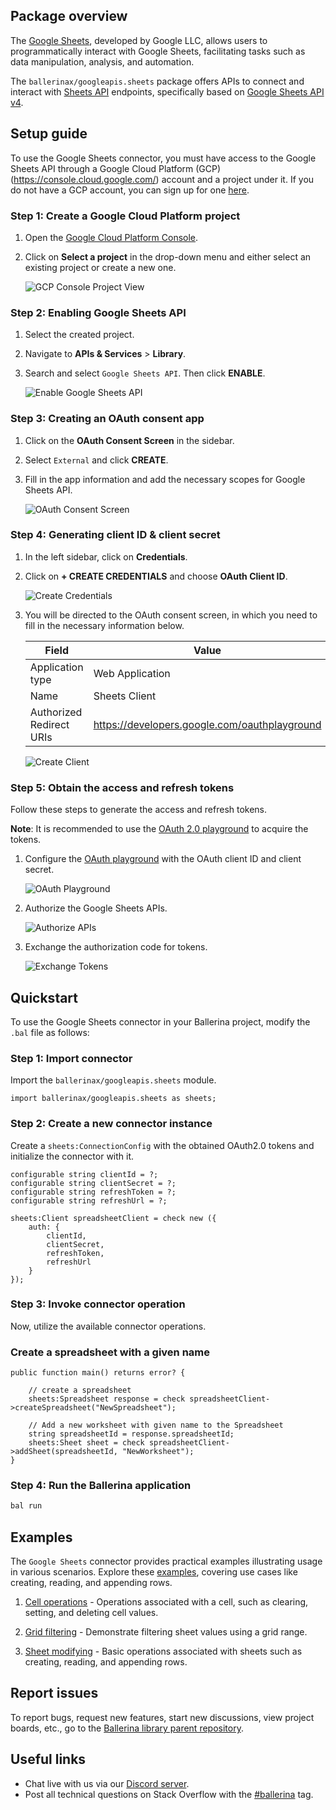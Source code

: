 ## Package overview

The [Google Sheets](https://developers.google.com/sheets/api), developed by Google LLC, allows users to programmatically interact with Google Sheets, facilitating tasks such as data manipulation, analysis, and automation.

The `ballerinax/googleapis.sheets` package offers APIs to connect and interact with [Sheets API](https://developers.google.com/sheets/api/guides) endpoints, specifically based on [Google Sheets API v4](https://developers.google.com/sheets/api).

## Setup guide

To use the Google Sheets connector, you must have access to the Google Sheets API through a Google Cloud Platform (GCP)(https://console.cloud.google.com/) account and a project under it. If you do not have a GCP account, you can sign up for one [here](https://cloud.google.com/).

### Step 1: Create a Google Cloud Platform project

1. Open the [Google Cloud Platform Console](https://console.cloud.google.com/).

2. Click on **Select a project** in the drop-down menu and either select an existing project or create a new one.

    ![GCP Console Project View](https://raw.githubusercontent.com/ballerina-platform/module-ballerinax-googleapis.sheets/main/docs/setup/resources/gcp-console-project-view.png)

### Step 2: Enabling Google Sheets API

1. Select the created project.

2. Navigate to **APIs & Services** > **Library**.

3. Search and select `Google Sheets API`. Then click **ENABLE**.

    ![Enable Google Sheets API](https://raw.githubusercontent.com/ballerina-platform/module-ballerinax-googleapis.sheets/main/docs/setup/resources/enable-sheets-api.png)

### Step 3: Creating an OAuth consent app

1. Click on the **OAuth Consent Screen** in the sidebar.

2. Select `External` and click **CREATE**.

3. Fill in the app information and add the necessary scopes for Google Sheets API.

    ![OAuth Consent Screen](https://raw.githubusercontent.com/ballerina-platform/module-ballerinax-googleapis.sheets/main/docs/setup/resources/oauth-consent.png)

### Step 4: Generating client ID & client secret

1. In the left sidebar, click on **Credentials**.

2. Click on **+ CREATE CREDENTIALS** and choose **OAuth Client ID**.

    ![Create Credentials](https://raw.githubusercontent.com/ballerina-platform/module-ballerinax-googleapis.sheets/main/docs/setup/resources/create-credentials.png)

3. You will be directed to the OAuth consent screen, in which you need to fill in the necessary information below.

    | Field                    | Value           |
    | -----------              | -----------     |
    | Application type         | Web Application |
    | Name                     | Sheets Client   |
    | Authorized Redirect URIs | <https://developers.google.com/oauthplayground> |

    ![Create Client](https://raw.githubusercontent.com/ballerina-platform/module-ballerinax-googleapis.sheets/main/docs/setup/resources/create-client.png)

### Step 5: Obtain the access and refresh tokens

Follow these steps to generate the access and refresh tokens.

**Note**: It is recommended to use the [OAuth 2.0 playground](https://developers.google.com/oauthplayground) to acquire the tokens.

1. Configure the [OAuth playground](https://developers.google.com/oauthplayground) with the OAuth client ID and client secret.

    ![OAuth Playground](https://raw.githubusercontent.com/ballerina-platform/module-ballerinax-googleapis.sheets/main/docs/setup/resources/oauth-playground-config.png)

2. Authorize the Google Sheets APIs.

    ![Authorize APIs](https://raw.githubusercontent.com/ballerina-platform/module-ballerinax-googleapis.sheets/main/docs/setup/resources/auhtorize-apis.png)

3. Exchange the authorization code for tokens.

    ![Exchange Tokens](https://raw.githubusercontent.com/ballerina-platform/module-ballerinax-googleapis.sheets/main/docs/setup/resources/exchange-tokens.png)

## Quickstart

To use the Google Sheets connector in your Ballerina project, modify the `.bal` file as follows:

### Step 1: Import connector

Import the `ballerinax/googleapis.sheets` module.

```ballerina
import ballerinax/googleapis.sheets as sheets;
```

### Step 2: Create a new connector instance

Create a `sheets:ConnectionConfig` with the obtained OAuth2.0 tokens and initialize the connector with it.

```ballerina
configurable string clientId = ?;
configurable string clientSecret = ?;
configurable string refreshToken = ?;
configurable string refreshUrl = ?;

sheets:Client spreadsheetClient = check new ({
    auth: {
        clientId,
        clientSecret,
        refreshToken,
        refreshUrl
    }
});
```

### Step 3: Invoke connector operation

Now, utilize the available connector operations.

### Create a spreadsheet with a given name

```ballerina
public function main() returns error? {

    // create a spreadsheet
    sheets:Spreadsheet response = check spreadsheetClient->createSpreadsheet("NewSpreadsheet");

    // Add a new worksheet with given name to the Spreadsheet
    string spreadsheetId = response.spreadsheetId;
    sheets:Sheet sheet = check spreadsheetClient->addSheet(spreadsheetId, "NewWorksheet");
}
```

### Step 4: Run the Ballerina application

```bash
bal run
```

## Examples

The `Google Sheets` connector provides practical examples illustrating usage in various scenarios. Explore these [examples](https://github.com/ballerina-platform/module-ballerinax-googleapis.sheets/tree/main/examples), covering use cases like creating, reading, and appending rows.

1. [Cell operations](https://github.com/ballerina-platform/module-ballerinax-googleapis.sheets/tree/main/examples/cell-operations) - Operations associated with a cell, such as clearing, setting, and deleting cell values.

2. [Grid filtering](https://github.com/ballerina-platform/module-ballerinax-googleapis.sheets/tree/main/examples/grid-filtering) - Demonstrate filtering sheet values using a grid range.

3. [Sheet modifying](https://github.com/ballerina-platform/module-ballerinax-googleapis.sheets/tree/main/examples/sheet-modifying) - Basic operations associated with sheets such as creating, reading, and appending rows.

## Report issues

To report bugs, request new features, start new discussions, view project boards, etc., go to the [Ballerina library parent repository](https://github.com/ballerina-platform/ballerina-library).

## Useful links

- Chat live with us via our [Discord server](https://discord.gg/ballerinalang).
- Post all technical questions on Stack Overflow with the [#ballerina](https://stackoverflow.com/questions/tagged/ballerina) tag.
